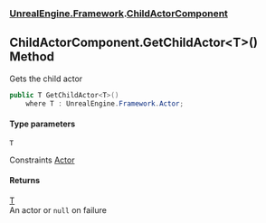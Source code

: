 ### [UnrealEngine.Framework](./UnrealEngine-Framework.md 'UnrealEngine.Framework').[ChildActorComponent](./ChildActorComponent.md 'UnrealEngine.Framework.ChildActorComponent')
## ChildActorComponent.GetChildActor&lt;T&gt;() Method
Gets the child actor  
```csharp
public T GetChildActor<T>()
    where T : UnrealEngine.Framework.Actor;
```
#### Type parameters
<a name='UnrealEngine-Framework-ChildActorComponent-GetChildActor-T-()-T'></a>
`T`  

Constraints [Actor](./Actor.md 'UnrealEngine.Framework.Actor')  
  
#### Returns
[T](#UnrealEngine-Framework-ChildActorComponent-GetChildActor-T-()-T 'UnrealEngine.Framework.ChildActorComponent.GetChildActor&lt;T&gt;().T')  
An actor or `null` on failure  
